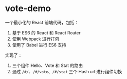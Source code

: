 # vote-demo

一个最小化的 React 前端代码，包括：

1. 基于 ES6 的 React 和 React Router
2. 使用 Webpack 进行打包
3. 使用了 Babel 进行 ES6 支持

实现了：

1. 三个组件 Hello、Vote 和 Stat 的路由
2. 通过 `/#/`、`/#/vote`、`/#/stat` 三个 Hash url 进行组件切换
